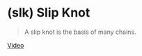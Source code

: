 # (slk) Slip Knot

> A slip knot is the basis of many chains. 

[Video](https://youtu.be/wJ08Y0XDV8Q?si=8WZV9ulqQozfmyFm)
